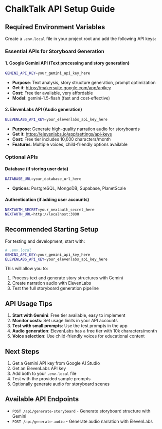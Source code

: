 # ChalkTalk API Setup Guide

## Required Environment Variables

Create a `.env.local` file in your project root and add the following API keys:

### Essential APIs for Storyboard Generation

#### 1. Google Gemini API (Text processing and story generation)
```bash
GEMINI_API_KEY=your_gemini_api_key_here
```
- **Purpose**: Text analysis, story structure generation, prompt optimization
- **Get it**: https://makersuite.google.com/app/apikey
- **Cost**: Free tier available, very affordable
- **Model**: gemini-1.5-flash (fast and cost-effective)

#### 2. ElevenLabs API (Audio generation)
```bash
ELEVENLABS_API_KEY=your_elevenlabs_api_key_here
```
- **Purpose**: Generate high-quality narration audio for storyboards
- **Get it**: https://elevenlabs.io/app/settings/api-keys
- **Cost**: Free tier includes 10,000 characters/month
- **Features**: Multiple voices, child-friendly options available

### Optional APIs

#### Database (if storing user data)
```bash
DATABASE_URL=your_database_url_here
```
- **Options**: PostgreSQL, MongoDB, Supabase, PlanetScale

#### Authentication (if adding user accounts)
```bash
NEXTAUTH_SECRET=your_nextauth_secret_here
NEXTAUTH_URL=http://localhost:3000
```

## Recommended Starting Setup

For testing and development, start with:

```bash
# .env.local
GEMINI_API_KEY=your_gemini_api_key_here
ELEVENLABS_API_KEY=your_elevenlabs_api_key_here
```

This will allow you to:
1. Process text and generate story structures with Gemini
2. Create narration audio with ElevenLabs
3. Test the full storyboard generation pipeline

## API Usage Tips

1. **Start with Gemini**: Free tier available, easy to implement
2. **Monitor costs**: Set usage limits in your API accounts
3. **Test with small prompts**: Use the test prompts in the app
4. **Audio generation**: ElevenLabs has a free tier with 10k characters/month
5. **Voice selection**: Use child-friendly voices for educational content

## Next Steps

1. Get a Gemini API key from Google AI Studio
2. Get an ElevenLabs API key
3. Add both to your `.env.local` file
4. Test with the provided sample prompts
5. Optionally generate audio for storyboard scenes

## Available API Endpoints

- `POST /api/generate-storyboard` - Generate storyboard structure with Gemini
- `POST /api/generate-audio` - Generate audio narration with ElevenLabs
